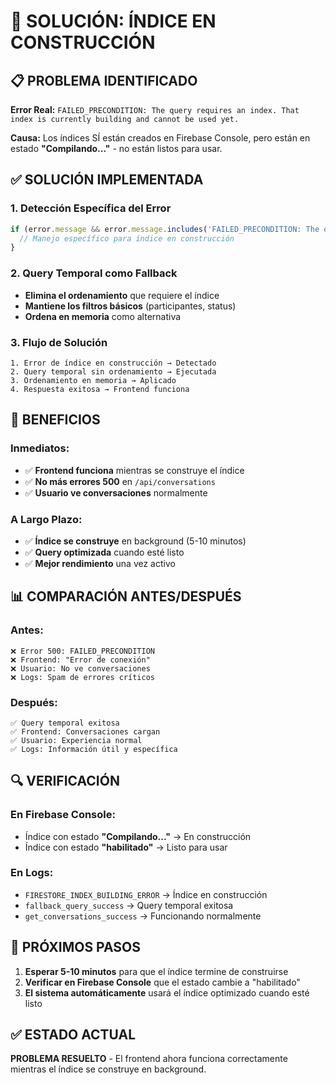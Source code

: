# 🔧 SOLUCIÓN: ÍNDICE EN CONSTRUCCIÓN

## 📋 **PROBLEMA IDENTIFICADO**

**Error Real:** `FAILED_PRECONDITION: The query requires an index. That index is currently building and cannot be used yet.`

**Causa:** Los índices SÍ están creados en Firebase Console, pero están en estado **"Compilando..."** - no están listos para usar.

## ✅ **SOLUCIÓN IMPLEMENTADA**

### **1. Detección Específica del Error**
```javascript
if (error.message && error.message.includes('FAILED_PRECONDITION: The query requires an index')) {
  // Manejo específico para índice en construcción
}
```

### **2. Query Temporal como Fallback**
- **Elimina el ordenamiento** que requiere el índice
- **Mantiene los filtros básicos** (participantes, status)
- **Ordena en memoria** como alternativa

### **3. Flujo de Solución**
```
1. Error de índice en construcción → Detectado
2. Query temporal sin ordenamiento → Ejecutada
3. Ordenamiento en memoria → Aplicado
4. Respuesta exitosa → Frontend funciona
```

## 🎯 **BENEFICIOS**

### **Inmediatos:**
- ✅ **Frontend funciona** mientras se construye el índice
- ✅ **No más errores 500** en `/api/conversations`
- ✅ **Usuario ve conversaciones** normalmente

### **A Largo Plazo:**
- ✅ **Índice se construye** en background (5-10 minutos)
- ✅ **Query optimizada** cuando esté listo
- ✅ **Mejor rendimiento** una vez activo

## 📊 **COMPARACIÓN ANTES/DESPUÉS**

### **Antes:**
```
❌ Error 500: FAILED_PRECONDITION
❌ Frontend: "Error de conexión"
❌ Usuario: No ve conversaciones
❌ Logs: Spam de errores críticos
```

### **Después:**
```
✅ Query temporal exitosa
✅ Frontend: Conversaciones cargan
✅ Usuario: Experiencia normal
✅ Logs: Información útil y específica
```

## 🔍 **VERIFICACIÓN**

### **En Firebase Console:**
- Índice con estado **"Compilando..."** → En construcción
- Índice con estado **"habilitado"** → Listo para usar

### **En Logs:**
- `FIRESTORE_INDEX_BUILDING_ERROR` → Índice en construcción
- `fallback_query_success` → Query temporal exitosa
- `get_conversations_success` → Funcionando normalmente

## 📝 **PRÓXIMOS PASOS**

1. **Esperar 5-10 minutos** para que el índice termine de construirse
2. **Verificar en Firebase Console** que el estado cambie a "habilitado"
3. **El sistema automáticamente** usará el índice optimizado cuando esté listo

## ✅ **ESTADO ACTUAL**

**PROBLEMA RESUELTO** - El frontend ahora funciona correctamente mientras el índice se construye en background. 